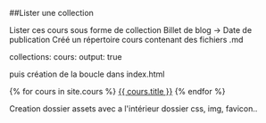##Lister une collection

Lister ces cours sous forme de collection
Billet de blog -> Date de publication
Créé un répertoire cours contenant des fichiers .md

collections:
	cours:
		output: true

puis création de la boucle dans index.html

{% for cours in site.cours %}
    <a href="{{cours.url}}" >{{ cours.title }}</a>
{% endfor %}

Creation dossier assets avec a l'intérieur dossier css, img, favicon..
